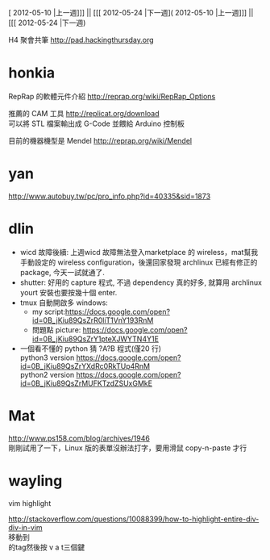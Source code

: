 [ 2012-05-10 |上一週]]] || [[[ 2012-05-24 |下一週]( 2012-05-10 |上一週]]] || [[[ 2012-05-24 |下一週)



H4 聚會共筆 <http://pad.hackingthursday.org>   


# honkia

RepRap 的軟體元件介紹
<http://reprap.org/wiki/RepRap_Options>  

推薦的 CAM 工具
<http://replicat.org/download>  
可以將 STL 檔案輸出成 G-Code 並餵給 Arduino 控制板

目前的機器機型是 Mendel
<http://reprap.org/wiki/Mendel>  

# yan 

<http://www.autobuy.tw/pc/pro_info.php?id=40335&sid=1873>  

# dlin

* wicd 故障後續: 上週wicd 故障無法登入marketplace 的 wireless，mat幫我手動設定的 wireless configuration，後還回家發現 archlinux  已經有修正的 package, 今天一試就通了.
* shutter: 好用的 capture 程式,  不過 dependency 真的好多, 就算用 archlinux yourt 安裝也要按幾十個 enter.
* tmux 自動開啟多 windows: 
   * my script:<https://docs.google.com/open?id=0B_jKiu89QsZrR0liT1VnY193RnM>  
   * 問題點 picture: <https://docs.google.com/open?id=0B_jKiu89QsZrY1pteXJWYTN4Y1E>   
* 一個看不懂的 python 猜 ?A?B 程式(僅20 行)  
  python3 version <https://docs.google.com/open?id=0B_jKiu89QsZrYXdRc0RkTUp4RnM>  
  python2 version <https://docs.google.com/open?id=0B_jKiu89QsZrMUFKTzdZSUxGMkE>  

# Mat

<http://www.ps158.com/blog/archives/1946>  
剛剛試用了一下，Linux 版的表單沒辦法打字，要用滑鼠 copy-n-paste 才行

# wayling

vim highlight <div>
<http://stackoverflow.com/questions/10088399/how-to-highlight-entire-div-div-in-vim>  
移動到 <div> 的tag然後按 v a t三個鍵